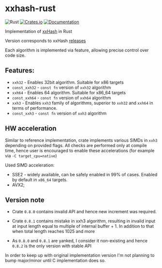 # xxhash-rust

![Rust](https://github.com/DoumanAsh/xxhash-rust/workflows/Rust/badge.svg?branch=master)
[![Crates.io](https://img.shields.io/crates/v/xxhash-rust.svg)](https://crates.io/crates/xxhash-rust)
[![Documentation](https://docs.rs/xxhash-rust/badge.svg)](https://docs.rs/crate/xxhash-rust/)

Implementation of [xxHash](https://github.com/Cyan4973/xxHash) in Rust

Version corresponds to xxHash [releases](https://github.com/Cyan4973/xxHash/releases)

Each algorithm is implemented via feature, allowing precise control over code size.

## Features:

- `xxh32` - Enables 32bit algorithm. Suitable for x86 targets
- `const_xxh32` - `const fn` version of `xxh32` algorithm
- `xxh64` - Enables 64 algorithm. Suitable for x86_64 targets
- `const_xxh64` - `const fn` version of `xxh64` algorithm
- `xxh3` - Enables `xxh3` family of algorithms, superior to `xxh32` and `xxh64` in terms of performance.
- `const_xxh3` - `const fn` version of `xxh3` algorithm

## HW acceleration

Similar to reference implementation, crate implements various SIMDs in `xxh3` depending on provided flags.
All checks are performed only at compile time, hence user is encouraged to enable these accelerations (for example via `-C target_cpu=native`)

Used SIMD acceleration:

- SSE2 - widely available, can be safely enabled in 99% of cases. Enabled by default in `x86_64` targets.
- AVX2;

## Version note

- Crate `0.8.0` contains invalid API and hence new increment was required.

- Crate `0.8.1` contains mistake in xxh3 algorithm, resulting in invalid input at input length equal to multiple of internal buffer + 1.
In addition to that when total length reaches 1025 and more

- As `0.8.0` and `0.8.1` are yanked, I consider it non-existing and hence `0.8.2` is the only version with stable API

In order to  keep up with original implementation version I'm not planning to bump major/minor until C implementation does so.
